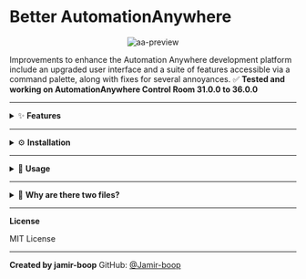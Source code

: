 # Better AutomationAnywhere

<div align="center">
<img src="https://i.ibb.co/pK7C9N2/aa-preview.png" alt="aa-preview" border="0">
</div>

Improvements to enhance the Automation Anywhere development platform include an upgraded user interface and a suite of features accessible via a command palette, along with fixes for several annoyances.
✅ **Tested and working on AutomationAnywhere Control Room 31.0.0 to 36.0.0**

---

<details>
<summary>✨ <strong>Features</strong></summary>

### `aa.user.styl`
<img src="https://i.ibb.co/W2bxLKX/image.png" alt="image" border="0" width="50%">
<br>

- Universal copy/paste allows you to copy and paste actions between control rooms.

<img src="https://i.ibb.co/fdmcjvF/image.png" alt="image" border="0" width="50%">

- Converts input fields that have a horizontal scroll into text areas that break words, allowing you to view all contents at a glance.

<img src="https://i.ibb.co/fx0RDqk/input-to-areatext.png" alt="input-to-areatext" border="0" width="60%">

- Redesigned the annoying buttons for selecting actions, variables, and triggers.

<img src="https://i.ibb.co/tHhMdWs/services.png" alt="services" border="0" width="60%">

- Increases the font size and assigns Cascadia Code and Cursive Cascadia Code to key parts of the UI.
- Adds a colorful background.
- And much more...

---

### `userScript.js`

https://github.com/Jamir-boop/automationanywhere-improvements/assets/73477811/f7c6eec2-409f-495d-88e3-028e5b6d4593

This script enhances Automation Anywhere by adding a command palette (`Alt + P`) that lets you execute helpful developer commands instantly.

#### ✅ Command Palette Commands

Use the command palette to run any of the following:

- `a`, `addaction`, `add action`: Open the "Actions" section in the palette.
- `adv`, `addvar`, `add variable`: Add a new variable.
- `v`, `showvars`, `list variables`, `variables`: Show the variables panel.
- `duv`, `delete unused`: Remove unused variables.
- `p`, `private`, `private bots`: Go to your Private Bots folder.
- `historical`, `activity historical`: Open Activity History.
- `audit`, `audit log`: Open the Audit Log.
- `:25`: Scroll to line number 25 (or any number).
- `help`, `show help`: Show this command reference.

#### ⌨️ Keyboard Shortcuts

- `Alt + P`: Toggle the command palette.
- `Alt + V`: Show variables.
- `Alt + A`: Show actions.
- `Ctrl + D`: Toggle the right-side toolbar.

#### 📋 Clipboard Slots (Universal Copy/Paste)

Using the Tampermonkey menu, you can copy/paste bot actions between sessions and even across control rooms:

- `Copy to Slot 1/2/3`
- `Paste from Slot 1/2/3`

Rocket icon buttons will also appear in the top toolbar for faster access.

</details>

---

<details>
<summary>⚙️ <strong>Installation</strong></summary>

These are a **userScript** (`userScript.js`) and a **userStyle** (`aa.user.styl`) that can work together or independently.

- `userScript.js`: Use with [Tampermonkey](https://www.tampermonkey.net)
- `aa.user.styl`: Use with [Stylus](https://add0n.com/stylus.html)

### 1. Install the Browser Extensions

- Install **[Tampermonkey](https://www.tampermonkey.net)**.
- Install **[Stylus](https://add0n.com/stylus.html)**.

### 2. Add the Scripts

- **[Install the userScript.js](https://update.greasyfork.org/scripts/477891/Better%20AutomationAnywhere.user.js)** via GreasyFork
- **[Install the Stylus Theme](https://github.com/Jamir-boop/automationanywhere-improvements/raw/main/aa.user.styl)** via Stylus

> ✅ Make sure your Control Room language is set to **English** for selector compatibility.

</details>

---

<details>
<summary>🚀 <strong>Usage</strong></summary>

1. Open Automation Anywhere.
2. Press `Alt + P` to open the palette.
3. Start typing a command or `help` to see options.
4. Hit `Enter` to execute.
5. Optionally, right-click Tampermonkey → choose a clipboard slot to copy or paste.

</details>

---

<details>
<summary>🧠 <strong>Why are there two files?</strong></summary>

This project is split into:
- A **userScript** that runs JavaScript features via Tampermonkey.
- A **userStyle** that changes CSS and UI styles via Stylus.

Keeping them separate makes installation modular and leverages the best tool for each job without bloating a single script.

</details>

---

<strong>License</strong>

MIT License

---

<strong>Created by **jamir-boop**</strong>
GitHub: [@Jamir-boop](https://github.com/Jamir-boop)
